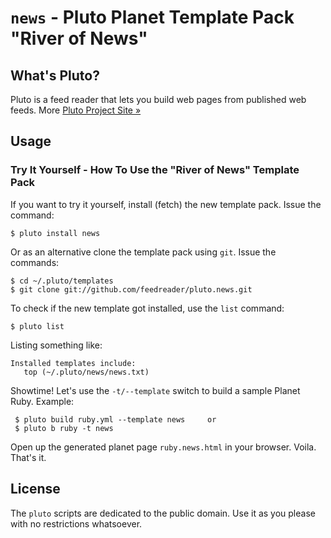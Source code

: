 # `news` -  Pluto Planet Template Pack "River of News"

## What's Pluto?

Pluto is a feed reader that lets you build web pages from published
web feeds. More [Pluto Project Site »](https://github.com/feedreader/pluto)


## Usage

### Try It Yourself - How To Use the "River of News" Template Pack

If you want to try it yourself, install (fetch) the new template pack. Issue the command:

    $ pluto install news

Or as an alternative clone the template pack using `git`. Issue the commands:

    $ cd ~/.pluto/templates
    $ git clone git://github.com/feedreader/pluto.news.git

To check if the new template got installed, use the `list` command:

    $ pluto list

Listing something like:

    Installed templates include:
       top (~/.pluto/news/news.txt)

Showtime! Let's use the `-t/--template` switch to build a sample Planet Ruby. Example:

     $ pluto build ruby.yml --template news     or
     $ pluto b ruby -t news

Open up the generated planet page `ruby.news.html` in your browser. Voila. That's it.


## License

The `pluto` scripts are dedicated to the public domain.
Use it as you please with no restrictions whatsoever.
